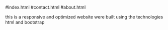 #index.html
#contact.html
#about.html

this is a responsive and optimized website were built using the technologies html and bootstrap

